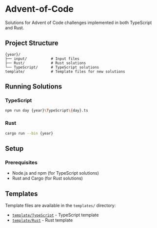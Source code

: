 # Advent-of-Code

Solutions for Advent of Code challenges implemented in both TypeScript and Rust.

## Project Structure

```
{year}/
├── input/           # Input files
├── Rust/            # Rust solutions
└── TypeScript/      # TypeScript solutions
template/            # Template files for new solutions
```

## Running Solutions

### TypeScript

```bash
npm run day {year}\TypeScript\{day}.ts
```

### Rust

```bash
cargo run --bin {year}
```

## Setup

### Prerequisites

- Node.js and npm (for TypeScript solutions)
- Rust and Cargo (for Rust solutions)

## Templates

Template files are available in the `templates/` directory:

- [`template/TypeScript`](template/TypeScript) - TypeScript template
- [`template/Rust`](template/Rust) - Rust template
